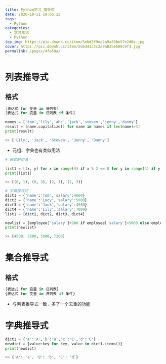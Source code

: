 ```yaml
---
title: Python学习_推导式
date: 2020-10-21 19:06:22
tags:
  - Python
categories: 
  - 学习笔记
  - Python
top_img: https://pic.downk.cc/item/5ebd3f9ec2a9a83be57e2d0e.jpg
cover: https://pic.downk.cc/item/5ebd41c5c2a9a83be580c9f3.jpg
permalink: /pages/4fe60a/
---
```




# 列表推导式

## 格式

```python
[表达式 for 变量 in 旧列表]
[表达式 for 变量 in 旧列表 if 条件]
```

```python
names = ['tom','lily','abs','jack','steven','jenny','danny']
result = [name.capitalize() for name in names if len(name)>3]
print(result)

>> ['Lily', 'Jack', 'Steven', 'Jenny', 'Danny']
```

+ 元组、字典也有类似用法

```python
# 嵌套的用法

list1 = [(x, y) for x in range(4) if x % 2 == 0 for y in range(4) if y % 2 != 0]
print(list1)

>> [(0, 1), (0, 3), (2, 1), (2, 3)]
```

```python
# 字典推导式
dict1 = {'name':'Tom','salary':4000}
dict2 = {'name':'Lucy','salary':5000}
dict3 = {'name':'Jack','salary':4500}
dict4 = {'name':'Lily','salary':7000}
list1 = [dict1, dict2, dict3, dict4]

newlist = [employee['salary']+200 if employee['salary']>5000 else employee['salary']+500 for employee in list1]
print(newlist)

>> [4500, 5500, 5000, 7200]
```

# 集合推导式

## 格式

```python
{表达式 for 变量 in 旧列表}
{表达式 for 变量 in 旧列表 if 条件}
```

+ 与列表推导式一致，多了一个去重的功能

# 字典推导式

```python
dict1 = {'a':'A','b':'B','c':'C','d':'C'}
newdict = {value:key for key, value in dict1.items()}
print(newdict)

>> {'A': 'a', 'B': 'b', 'C': 'd'}
```


